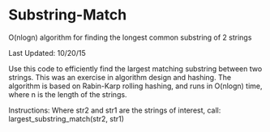 # Substring-Match
O(nlogn) algorithm for finding the longest common substring of 2 strings

Last Updated: 10/20/15

Use this code to efficiently find the largest matching substring between two strings.
This was an exercise in algorithm design and hashing. 
The algorithm is based on Rabin-Karp rolling hashing, and runs in O(nlogn) time, where n is the length of the strings.

Instructions:
Where str2 and str1 are the strings of interest, call:
largest_substring_match(str2, str1)
